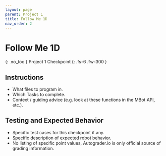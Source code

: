 ```yaml
---
layout: page
parent: Project 1
title: Follow Me 1D
nav_order: 2
---
```


# Follow Me 1D
{: .no_toc }
Project 1 Checkpoint
{: .fs-6 .fw-300 }

## Instructions

* What files to program in.
* Which Tasks to complete.
* Context / guiding advice (e.g. look at these functions in the MBot API, etc.).

## Testing and Expected Behavior

* Specific test cases for this checkpoint if any.
* Specific description of expected robot behavior.
* No listing of specific point values, Autograder.io is only official source of grading information. 
